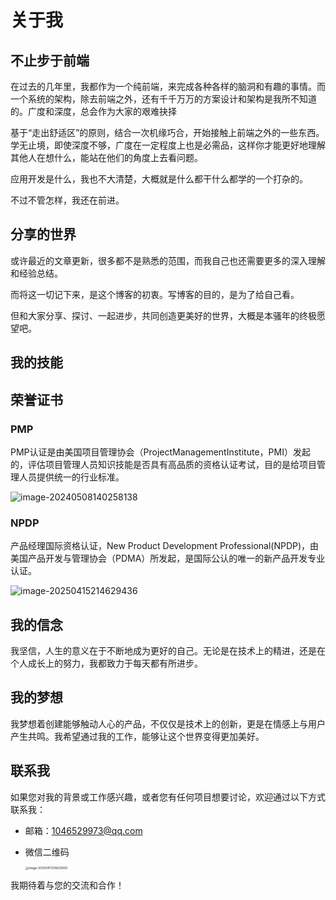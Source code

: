 <script setup>
import { SKILLS_DATA } from '/.vitepress/theme/untils/data'
</script>

# 关于我

## 不止步于前端

在过去的几年里，我都作为一个纯前端，来完成各种各样的脑洞和有趣的事情。而一个系统的架构，除去前端之外，还有千千万万的方案设计和架构是我所不知道的。广度和深度，总会作为大家的艰难抉择 

基于“走出舒适区”的原则，结合一次机缘巧合，开始接触上前端之外的一些东西。学无止境，即使深度不够，广度在一定程度上也是必需品，这样你才能更好地理解其他人在想什么，能站在他们的角度上去看问题。 

应用开发是什么，我也不大清楚，大概就是什么都干什么都学的一个打杂的。

不过不管怎样，我还在前进。

## 分享的世界

或许最近的文章更新，很多都不是熟悉的范围，而我自己也还需要更多的深入理解和经验总结。

而将这一切记下来，是这个博客的初衷。写博客的目的，是为了给自己看。

但和大家分享、探讨、一起进步，共同创造更美好的世界，大概是本骚年的终极愿望吧。

## 我的技能

<MNavLinks v-for="{title, items} in SKILLS_DATA" :title="title" :items="items"/>

## 荣誉证书

### PMP

PMP认证是由美国项目管理协会（ProjectManagementInstitute，PMI）发起的，评估项目管理人员知识技能是否具有高品质的资格认证考试，目的是给项目管理人员提供统一的行业标准。

![image-20240508140258138](https://godx-1327414183.cos.ap-shanghai.myqcloud.com/images/image-20240508140258138.png)

### NPDP

产品经理国际资格认证，New Product Development Professional(NPDP)，由美国产品开发与管理协会（PDMA）所发起，是国际公认的唯一的新产品开发专业认证。

![image-20250415214629436](https://godx-1327414183.cos.ap-shanghai.myqcloud.com/images/image-20250415214629436.png)

## 我的信念

我坚信，人生的意义在于不断地成为更好的自己。无论是在技术上的精进，还是在个人成长上的努力，我都致力于每天都有所进步。

## 我的梦想

我梦想着创建能够触动人心的产品，不仅仅是技术上的创新，更是在情感上与用户产生共鸣。我希望通过我的工作，能够让这个世界变得更加美好。

## 联系我

如果您对我的背景或工作感兴趣，或者您有任何项目想要讨论，欢迎通过以下方式联系我：

- 邮箱：<1046529973@qq.com>

- 微信二维码

  <img src="https://godx-1327414183.cos.ap-shanghai.myqcloud.com/images/image-20250417205629505.png" alt="image-20250417205629505" style="zoom:33%;" />

我期待着与您的交流和合作！
